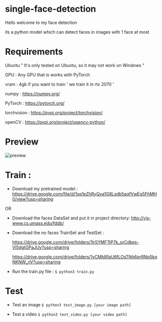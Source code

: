 # single-face-detection
Hello welcome to my face detection

its a python model which can detect faces in images with 1 face at most

# Requirements

Ubuntu      " It's only tested on Ubuntu, so it may not work on Windows "

GPU : Any GPU that is works with PyTorch

vram : 4gb if you want to train  ' we train it in rtx 2070 '

numpy : https://numpy.org/

PyTorch : https://pytorch.org/

torchvision : https://pypi.org/project/torchvision/

openCV : https://pypi.org/project/opencv-python/

# Preview  

![preview](https://user-images.githubusercontent.com/49597655/133093044-c80eaa14-124f-4dc5-b6d7-d06e593d39a8.gif)

# Train :

* Download my pretrained model : https://drive.google.com/file/d/1sq1eZhRyQya1G8Lsdb5aqfVwEg5FhMH0/view?usp=sharing

OR 

* Download the faces DataSet and put it in project directory:  http://vis-www.cs.umass.edu/fddb/

* Download the no faces TrainSet and TestSet :
 
     https://drive.google.com/drive/folders/1lrSYMFTtP7k_orCdkes-Vl5dgtGPaJUy?usp=sharing
 
     https://drive.google.com/drive/folders/1vCMbBfaU6fLOsTNh6qrRNp5kqNKNW_nV?usp=sharing

* Run the train.py file : `$ python3 train.py`

# Test 

* Test an image `$ python3 test_image.py [your image path]` 

* Test a video `$ python3 test_video.py [your video path]`
